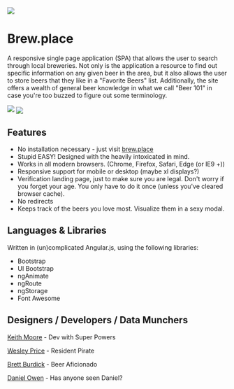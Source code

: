 <img align="center" src="http://www.brew.place/images/beerplace-logo.png">

# Brew.place

A responsive single page application (SPA) that allows the user to search through local breweries. Not only is the application a resource to find out specific information on any given beer in the area, but it also allows the user to store beers that they like in a "Favorite Beers" list. Additionally, the site offers a wealth of general beer knowledge in what we call "Beer 101" in case you're too buzzed to figure out some terminology.

![](http://www.brew.place/images/readme.gif)
<img align="center" src="http://www.brew.place/images/readme.gif">

## Features

- No installation necessary - just visit [brew.place](http://www.brew.place)
- Stupid EASY! Designed with the heavily intoxicated in mind.
- Works in all modern browsers. (Chrome, Firefox, Safari, Edge (or IE9 +))
- Responsive support for mobile or desktop (maybe xl displays?)
- Verification landing page, just to make sure you are legal. Don't worry if you forget your age. You only have to do it once (unless you've cleared browser cache).
- No redirects
- Keeps track of the beers you love most. Visualize them in a sexy modal.

## Languages & Libraries

Written in (un)complicated Angular.js, using the following libraries:
* Bootstrap
* UI Bootstrap
* ngAnimate
* ngRoute
* ngStorage
* Font Awesome

## Designers / Developers / Data Munchers

[Keith Moore](https://github.com/kdavidmoore) - Dev with Super Powers

[Wesley Price](https://github.com/dwesleyprice) - Resident Pirate

[Brett Burdick](https://github.com/BRETT-B) - Beer Aficionado

[Daniel Owen](https://github.com/daniel-owen) - Has anyone seen Daniel?






